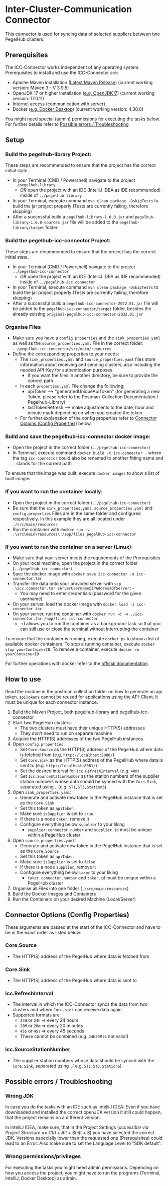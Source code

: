 # Inter-Cluster-Communication Connector

This connector is used for syncing data of selected suppliers between two PegelHub clusters.

## Prerequisites

The ICC-Connector works independent of any operating system.
Prerequisites to install and use the ICC-Connector are:

* Apache Maven installation ([Latest Maven Release](https://maven.apache.org/download.cgi)) (current working version:
  Maven 3 - V 3.9.5)
* OpenJDK 17 or higher installation ([e.g. OpenJDK17](https://www.oracle.com/java/technologies/downloads/)) (current
  working version: 17.0.11)
* Internet access (communication with server)
* Docker ([e.g. Docker Desktop](https://docs.docker.com/get-docker/)) (current working version: 4.30.0)

You might need special (admin) permissions for executing the tasks below. For further details refer to [Possible errors /
Troubleshooting](#possible-errors--troubleshooting)

## Setup

### Build the pegelhub-library Project:

These steps are recommended to ensure that the project has the correct initial state.

* In your Terminal (CMD / Powershell) navigate to the project `../pegelhub-library`
    * *OR* open the project with an IDE (IntelliJ IDEA as IDE recommended) inside of `../pegelhub-library`
* In your Terminal, execute command `mvn clean package -DskipTests` to build the jar project properly (Tests are
  currently failing, therefore skipping)
* After a successful build a `pegelhub-library-1.0.0.jar` and `pegelhub-library-1.0.0-sources.jar` file will be
  added to the `pegelhub-library/target` folder.

### Build the pegelhub-icc-connector Project:

These steps are recommended to ensure that the project has the correct initial state.

* In your Terminal (CMD / Powershell) navigate to the project `../pegelhub-icc-connector`
    * *OR* open the project with an IDE (IntelliJ IDEA as IDE recommended) inside of `../pegelhub-icc-connector`
* In your Terminal, execute command `mvn clean package -DskipTests` to build the jar project properly (Tests are
  currently failing, therefore skipping)
* After a successful build a `pegelhub-icc-connector-2022.01.jar` file will be added to
  the `pegelhub-icc-connector/target` folder, besides the already existing `original-pegelhub-icc-connector-2022.01.jar`

### Organise Files

* Make sure you have a `config.properties` and the `sink_properties.yaml` as well as the `source_properties.yaml` File
  in the correct folder: `../pegelhub-icc-connector/src/main/resources`
* Define the corresponding properties to your needs:
    * The `sink_properties.yaml` and `source_properties.yaml` files store information about receiving and sending
      clusters, also including the needed API-Key for authentication purposes.
        * If you want the files in another directory, be sure to provide the correct path
    * In each `properties.yaml` File change the following:
        * apiToken --> "generatedUniqueApiToken" (for generating a new Token, please refer to the Postman-Collection
          Documentation / Pegelhub-Library)
        * lastTokenRefresh --> make adjustments to the date, hour and minute mark depending on when you created the
          token
    * For further explanation of the config properties refer to [Connector Options (Config Properties)](#connector-options-config-properties) below.

### Build and save the pegelhub-icc-connector docker image:

* Open the project in the correct folder (`../pegelhub-icc-connector`)
* In Terminal, execute command `docker build -t icc-connector .` where the tag `icc-connector` could also be renamed
  to another fitting name and  `.`  stands for the current path

To ensure that the image was built, execute `docker images` to show a list of built images

### If you want to run the container locally:

* Open the project in the correct folder (`../pegelhub-icc-connector`)
* Be sure that the `sink_properties.yaml`, `source_properties.yaml` and `config.properties` Files are in the same
  folder and configured respectively. In this example they are all located under `./src/main/resources`
* Run the container with `docker run -v .\src\main\resources\:/app/files pegelhub-icc-connector`

### If you want to run the container on a server (Linux):

* Make sure that your server meets the requirements of the Prerequisites
* On your local machine, open the project in the correct folder (`../pegelhub-icc-connector`)
* Save the docker image with `docker save icc-connector -o icc-connector.tar`
* Transfer the data onto your provided server with `scp .\icc.connector.tar serverUsername@IPAddressOfServer:~`
    * You may need to enter credentials (password for the given username)
* On your server, load the docker image with `docker load -i icc-connector.tar`
* On your server, run the container with `docker run -d -v ./icc-connector.tar:/app/files icc-connector`
    * -d allows you to run the container as a background-task so that you can still use or close the terminal without
      interrupting the container

To ensure that the container is running, execute `docker ps` to show a list of available docker containers.
To stop a running container, execute `docker stop yourContainerID`.
To remove a container, execute `docker rm yourContainerID`

For further operations with docker refer to the [official documentation](https://docs.docker.com/reference/).

## How to use

Read the readme in the postman collection folder on how to generate an api token.
`apiToken`s cannot be reused for applications using the API-Client. It must be unique for each connector instance.

1) Build the Maven Project, both pegelhub-library and pegelhub-icc-connector 
2) Start two PegelHub clusters:
    * The two clusters must have their unique HTTP(S) addresses
    * They don't need to run on separate machine
3) Acquire the HTTP(S) addresses of the two PegelHub instances
4) Open `config.properties`:
    * Set `Core.Source` as the HTTP(S) address of the PegelHub where data is fetched from (e.g. `http://localhost:8080/`)
    * Set `Core.Sink` as the HTTP(S) address of the PegelHub where data is sent to (e.g. `http://localhost:8081/`)
    * Set the desired interval for `Icc.RefreshInterval` (e.g. `40m`)
    * Set `Icc.SourceStationNumber` as the station numbers of the supplier station numbers whose data should be synced
      with the `Core.Sink`, separated using `,` (e.g. `ST1,ST3,Station6`)
5) Open `sink_properties.yaml`:
    * Generate and activate new token in the PegelHub instance that is set as the `Core.Sink`
    * Set this token as `apiToken`
    * Make sure `isSupplier` is set to `true`
    * If there is a node `taker`, remove it
    * Configure everything below `supplier` to your liking
        * `supplier.connector.number` and `supplier.id` must be unique within a PegelHub cluster
6) Open `source_properties.yaml`:
    * Generate and activate new token in the PegelHub instance that is set as the `Core.Source`
    * Set this token as `apiToken`
    * Make sure `isSupplier` is set to `false`
    * If there is a node `supplier`, remove it
    * Configure everything below `taker` to your liking
        * `taker.connector.number` and `taker.id` must be unique within a PegelHub cluster
7) Organise all Files into one folder (`./src/main/resources`)
8) Build the Docker Images and Containers
9) Run the Containers on your desired Machine (Local/Server)

## Connector Options (Config Properties)

These arguments are passed at the start of the ICC-Connector and have to be in the exact order as listed below:

### Core.Source

* The HTTP(S) address of the PegelHub where data is fetched from

### Core.Sink

* The HTTP(S) address of the PegelHub where data is sent to

### Icc.RefreshInterval

* The interval in which the ICC-Connector syncs the data from two clusters and where `Core.sink` can receive data again
* Supported formats are:
    * `24H` or `24h` => every 24 hours
    * `20M` or `20m` => every 20 minutes
    * `45S` or `45s` => every 45 seconds
    * These cannot be combined (e.g. `24H20M` is not valid!)

### Icc.SourceStationNumber

* The supplier station numbers whose data should be synced with the `Core.Sink`, separated using `,`(
  e.g. `ST1,ST3,Station6`)

## Possible errors / Troubleshooting

### Wrong JDK

In case you do the tasks with an IDE such as IntelliJ IDEA: Even if you have downloaded and installed the correct
openJDK version it still could happen, that the project remains on a different version.

In IntelliJ IDEA, make sure, that in the Project Settings (*accessible via Project Structure == Ctrl + Alt + Shift + S*)
you have selected the correct JDK. Versions especially lower than the requested one (Prerequisites) could lead
to an Error. Also make sure to set the Language Level to "SDK default".

### Wrong permissions/privileges

For executing the tasks you might need admin permissions. Depending on how you access the project, you might have to run
the programs (Terminal, IntelliJ, Docker Desktop) as admin. 